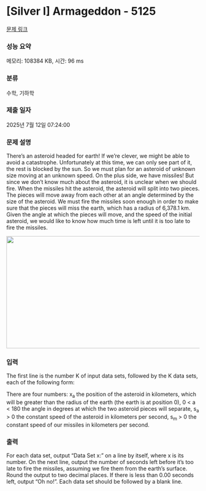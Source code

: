 # [Silver I] Armageddon - 5125 

[문제 링크](https://www.acmicpc.net/problem/5125) 

### 성능 요약

메모리: 108384 KB, 시간: 96 ms

### 분류

수학, 기하학

### 제출 일자

2025년 7월 12일 07:24:00

### 문제 설명

<p>There’s an asteroid headed for earth! If we’re clever, we might be able to avoid a catastrophe. Unfortunately at this time, we can only see part of it, the rest is blocked by the sun. So we must plan for an asteroid of unknown size moving at an unknown speed. On the plus side, we have missiles! But since we don’t know much about the asteroid, it is unclear when we should fire. When the missiles hit the asteroid, the asteroid will split into two pieces. The pieces will move away from each other at an angle determined by the size of the asteroid. We must fire the missiles soon enough in order to make sure that the pieces will miss the earth, which has a radius of 6,378.1 km. Given the angle at which the pieces will move, and the speed of the initial asteroid, we would like to know how much time is left until it is too late to fire the missiles.</p>

<p style="text-align: center;"><img alt="" src="https://www.acmicpc.net/upload/images2/armag.png" style="height:293px; width:674px"></p>

### 입력 

 <p>The first line is the number K of input data sets, followed by the K data sets, each of the following form:</p>

<p>There are four numbers: x<sub>a</sub> the position of the asteroid in kilometers, which will be greater than the radius of the earth (the earth is at position 0), 0 < a < 180 the angle in degrees at which the two asteroid pieces will separate, s<sub>a</sub> > 0 the constant speed of the asteroid in kilometers per second, s<sub>m</sub> > 0 the constant speed of our missiles in kilometers per second.</p>

### 출력 

 <p>For each data set, output “Data Set x:” on a line by itself, where x is its number. On the next line, output the number of seconds left before it’s too late to fire the missiles, assuming we fire them from the earth’s surface. Round the output to two decimal places. If there is less than 0.00 seconds left, output “Oh no!”. Each data set should be followed by a blank line.</p>

